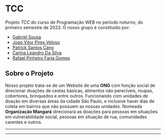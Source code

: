 <!-- Informações do nosso Projeto -->

# TCC
*Projeto TCC* do curso de Programação WEB no período noturno, do primeiro semestre de 2023. O nosso grupo é constituído por:  
* [Gabriel Sousa](https://github.com/Gabriel-Sousa-Amorim)
* [Joao Vitor Pires Veloso](https://github.com/Jvelosoo)
* [Patrick Santos Cano](https://github.com/patricks10)
* [Carina Leandro Da Silva](https://github.com/caleandro)
* [Rafael Pinheiro Faria Gomes](https://github.com/rpinheiroo)

<!-- Conteúdo do Projeto -->

## Sobre o Projeto 

Nosso projeto trata-se de um Website de uma <strong title="Organização não governamental">ONG</strong> com função social de direcionar doações de cestas básicas, alimentos não perecíveis, roupas, cobertores, brinquedos e entre outros. Funcionando com unidades de doação em diversas áreas da cidade São Paulo, e inclusive haver dias de coleta em bairros que não possuem as nossas unidades. Nomeada <strong>Organização Mangará</strong> direcionará as doações para pessoas em situações em vulnerabilidade social, pessoas em situação de rua, comunidades carentes e outros.

<!--Sensibilidade a pessoas dislexicas-->


<!-- Ideias Ideias e Ideias -->

<!-- Imagens do projeto -->

---

<!-- QR CODE -->

---
